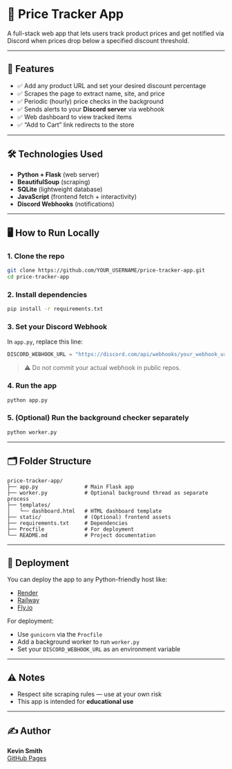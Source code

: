 # 💸 Price Tracker App

A full-stack web app that lets users track product prices and get notified via Discord when prices drop below a specified discount threshold.

---

## 🧠 Features

- ✅ Add any product URL and set your desired discount percentage
- ✅ Scrapes the page to extract name, site, and price
- ✅ Periodic (hourly) price checks in the background
- ✅ Sends alerts to your **Discord server** via webhook
- ✅ Web dashboard to view tracked items
- ✅ “Add to Cart” link redirects to the store

---

## 🛠 Technologies Used

- **Python + Flask** (web server)
- **BeautifulSoup** (scraping)
- **SQLite** (lightweight database)
- **JavaScript** (frontend fetch + interactivity)
- **Discord Webhooks** (notifications)

---

## 🖥 How to Run Locally

### 1. Clone the repo
```bash
git clone https://github.com/YOUR_USERNAME/price-tracker-app.git
cd price-tracker-app
```

### 2. Install dependencies
```bash
pip install -r requirements.txt
```

### 3. Set your Discord Webhook
In `app.py`, replace this line:
```python
DISCORD_WEBHOOK_URL = "https://discord.com/api/webhooks/your_webhook_url"
```
> ⚠️ Do not commit your actual webhook in public repos.

### 4. Run the app
```bash
python app.py
```

### 5. (Optional) Run the background checker separately
```bash
python worker.py
```

---

## 🗂 Folder Structure

```
price-tracker-app/
├── app.py               # Main Flask app
├── worker.py            # Optional background thread as separate process
├── templates/
│   └── dashboard.html   # HTML dashboard template
├── static/              # (Optional) frontend assets
├── requirements.txt     # Dependencies
├── Procfile             # For deployment
└── README.md            # Project documentation
```

---

## 🚀 Deployment

You can deploy the app to any Python-friendly host like:
- [Render](https://render.com)
- [Railway](https://railway.app)
- [Fly.io](https://fly.io)

For deployment:
- Use `gunicorn` via the `Procfile`
- Add a background worker to run `worker.py`
- Set your `DISCORD_WEBHOOK_URL` as an environment variable

---

## ⚠️ Notes

- Respect site scraping rules — use at your own risk
- This app is intended for **educational use**

---

## ✍️ Author

**Kevin Smith**  
[GitHub Pages](https://kevkevo117.github.io)

